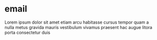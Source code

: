 # email
Lorem ipsum dolor sit amet etiam arcu habitasse cursus tempor quam a nulla metus gravida mauris vestibulum vivamus praesent hac augue litora porta consectetur duis
